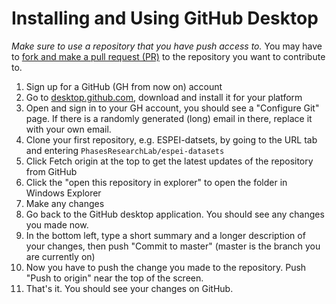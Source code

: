 # Installing and Using GitHub Desktop

*Make sure to use a repository that you have push access to.* You may have to [fork and make a pull request (PR)](https://guides.github.com/activities/forking/) to the repository you want to contribute to.

1. Sign up for a GitHub (GH from now on) account
1. Go to  [desktop.github.com](https://desktop.github.com), download and install it for your platform
1. Open and sign in to your GH account, you should see a "Configure Git" page. If there is a randomly generated (long) email in there, replace it with your own email.
1. Clone your first repository, e.g. ESPEI-datsets, by going to the URL tab and entering `PhasesResearchLab/espei-datasets`
1. Click Fetch origin at the top to get the latest updates of the repository from GitHub
1. Click the "open this repository in explorer" to open the folder in Windows Explorer
1. Make any changes
1. Go back to the GitHub desktop application. You should see any changes you made now.
1. In the bottom left, type a short summary and a longer description of your changes, then push "Commit to master" (master is the branch you are currently on)
1. Now you have to push the change you made to the repository. Push "Push to origin" near the top of the screen. 
1. That's it. You should see your changes on GitHub.
